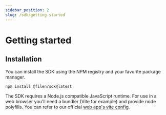 ```yaml
---
sidebar_position: 2
slug: /sdk/getting-started
---
```


# Getting started

## Installation

You can install the SDK using the NPM registry and your favorite package manager.

`npm install @filen/sdk@latest`

The SDK requires a Node.js compatible JavaScript runtime. For use in a web browser you'll need a bundler (Vite for example) and provide node polyfills. You can refer to our official [web app's vite config](https://github.com/FilenCloudDienste/filen-web/blob/d32befa16ede6a23eb1a5ec94c1864b468f4b984/vite.config.ts#L18).
